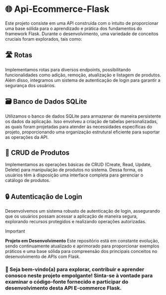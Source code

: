 # 🌐 Api-Ecommerce-Flask

Este projeto consiste em uma API construída com o intuito de proporcionar uma base sólida para o aprendizado e prática dos fundamentos do framework Flask. Durante o desenvolvimento, uma variedade de conceitos cruciais foram explorados, tais como:

## 🛣️ Rotas

Implementamos rotas para diversos endpoints, possibilitando funcionalidades como adição, remoção, atualização e listagem de produtos. Além disso, integramos um sistema de autenticação de login para garantir a segurança dos usuários.

## 🗃️ Banco de Dados SQLite

Utilizamos o banco de dados SQLite para armazenar de maneira persistente os dados da aplicação. Isso envolveu a criação de tabelas personalizadas, as quais foram projetadas para atender às necessidades específicas do projeto, proporcionando uma organização estrutural eficiente para suportar as operações da API.

## 🔨 CRUD de Produtos

Implementamos as operações básicas de CRUD (Create, Read, Update, Delete) para manipulação de produtos no sistema. Dessa forma, os usuários têm à disposição uma interface completa para gerenciar o catálogo de produtos.

## 🔒 Autenticação de Login

Desenvolvemos um sistema robusto de autenticação de login, assegurando que os usuários possam acessar a aplicação de maneira segura, explorando recursos protegidos e realizando operações autorizadas.

> [!IMPORTANT]
> **Projeto em Desenvolvimento**
> Este repositório está em constante evolução, sendo continuamente atualizado e aprimorado para proporcionar exemplos práticos e uma base sólida para compreensão dos principais conceitos no desenvolvimento de APIs com Flask.

### 👋 Seja bem-vindo(a) para explorar, contribuir e aprender conosco neste projeto empolgante! Sinta-se à vontade para examinar o código-fonte fornecido e participar do desenvolvimento desta API E-commerce Flask.
